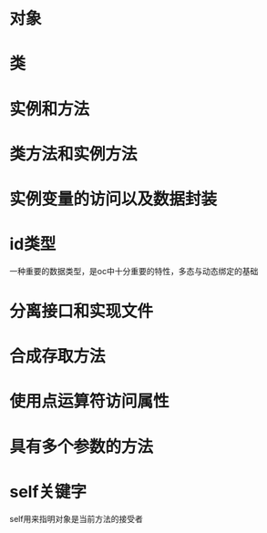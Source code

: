 # 对象

# 类

# 实例和方法

# 类方法和实例方法

# 实例变量的访问以及数据封装

# id类型
一种重要的数据类型，是oc中十分重要的特性，多态与动态绑定的基础
# 分离接口和实现文件

# 合成存取方法

# 使用点运算符访问属性

# 具有多个参数的方法

# self关键字
self用来指明对象是当前方法的接受者